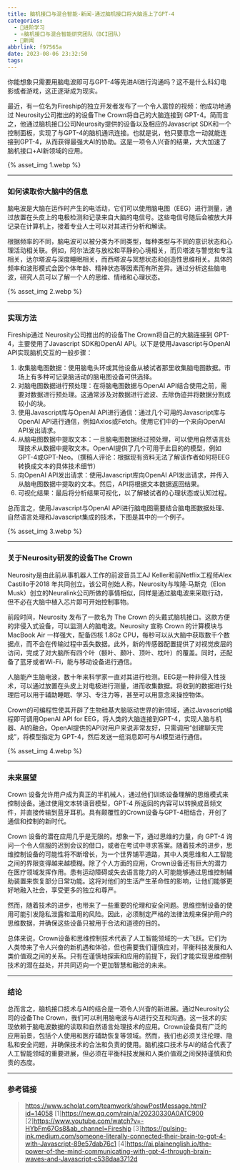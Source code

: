 ```yaml
---
title: 脑机接口与混合智能-新闻-通过脑机接口将大脑连上了GPT-4
categories:
  - 🌙进阶学习
  - ⭐脑机接口与混合智能研究团队（BCI团队）
  - 💫新闻
abbrlink: f97565a
date: 2023-08-06 23:32:50
tags:
---
```


你能想象只需要用脑电波即可与GPT-4等先进AI进行沟通吗？这不是什么科幻电影或者游戏，这正逐渐成为现实。

最近，有一位名为Fireship的独立开发者发布了一个令人震惊的视频：他成功地通过 Neurosity公司推出的的设备The Crown将自己的大脑连接到 GPT-4。简而言之，他通过脑机接口公司Neurosity提供的设备以及相应的Javascript SDK和一个控制面板，实现了与GPT-4的脑机通讯连接。也就是说，他只要意念一动就能连接到GPT-4，从而获得最强大AI的协助。这是一项令人兴奋的结果，大大加速了脑机接口+AI新领域的应用。

{% asset_img 1.webp %}

<!--more-->

***

### 如何读取你大脑中的信息

脑电波是大脑在运作时产生的电活动，它们可以使用脑电图（EEG）进行测量，通过放置在头皮上的电极检测和记录来自大脑的电信号。这些电信号随后会被放大并记录在计算机上，接着专业人士可以对其进行分析和解读。

根据频率的不同，脑电波可以被分类为不同类型，每种类型与不同的意识状态和心理活动相关联。例如，阿尔法波与放松和平静的心境相关，而贝塔波与警觉和专注相关，达尔塔波与深度睡眠相关，而西塔波与冥想状态和创造性思维相关。具体的频率和波形模式会因个体年龄、精神状态等因素而有所差异。通过分析这些脑电波，研究人员可以了解一个人的思维、情绪和心理状态。

{% asset_img 2.webp %}

***

### 实现方法

Fireship通过 Neurosity公司推出的的设备The Crown将自己的大脑连接到 GPT-4，主要使用了Javascript SDK和OpenAI API。以下是使用Javascript与OpenAI API实现脑机交互的一般步骤：
1. 收集脑电图数据：使用脑电头环或其他设备从被试者那里收集脑电图数据。市场上有多种可记录脑活动的脑电图设备可供选择。
2. 对脑电图数据进行预处理：在将脑电图数据与OpenAI API结合使用之前，需要对数据进行预处理。这通常涉及对数据进行滤波、去除伪迹并将数据分割成较小的块。
3. 使用Javascript库与OpenAI API进行通信：通过几个可用的Javascript库与OpenAI API进行通信，例如Axios或Fetch。使用它们中的一个来向OpenAI API发出请求。
4. 从脑电图数据中提取文本：一旦脑电图数据经过预处理，可以使用自然语言处理技术从数据中提取文本。OpenAI提供了几个可用于此目的的模型，例如GPT-4或GPT-Neo。（撰稿人评论：根据现有资料无法了解该作者如何将EEG转换成文本的具体技术细节）
5. 向OpenAI API发出请求：使用Javascript库向OpenAI API发出请求，并传入从脑电图数据中提取的文本。然后，API将根据文本数据返回结果。
6. 可视化结果：最后将分析结果可视化，以了解被试者的心理状态或认知过程。

总而言之，使用Javascript与OpenAI API进行脑电图需要结合脑电图数据处理、自然语言处理和Javascript集成的技术，下图是其中的一个例子。

{% asset_img 3.webp %}

***

### 关于Neurosity研发的设备The Crown

Neurosity是由此前从事机器人工作的前波音员工AJ Keller和前Netflix工程师Alex Castillo于2018 年共同创立。该公司创始人称，Neurosity与埃隆·马斯克（Elon Musk）创立的Neuralink公司所做的事情相似，同样是通过脑电波来采取行动，但不必在大脑中植入芯片即可开始控制事物。

前段时间，Neurosity 发布了一款名为 The Crown 的头戴式脑机接口。这款方便的非侵入式设备，可以监测人的脑电波。Neurosity 宣称 Crown 的计算模块与 MacBook Air 一样强大，配备四核 1.8Gz CPU，每秒可以从大脑中获取数千个数据点，而不会在传输过程中丢失数据。此外，新的传感器配置提供了对视觉皮层的访问，完成了对大脑所有四个叶（额叶、颞叶、顶叶、枕叶）的覆盖。同时，还配备了蓝牙或者Wi-Fi，能与移动设备进行通信。

人脑能产生脑电波，数十年来科学家一直对其进行检测。EEG是一种非侵入性技术，可以通过放置在头皮上对电极进行测量，进而收集数据。将收到的数据进行处理后可以用于辅助睡眠、学习、专注力等，甚至可以用意念来操控物体。

Crown的可编程性使其开辟了生物硅基大脑驱动世界的新领域，通过Javascript编程即可调用OpenAI API for EEG，将人类的大脑连接到GPT-4，实现人脑与机器、AI的融合。OpenAI提供的API对用户来说非常友好，只需调用“创建聊天完成”，将模型指定为 GPT-4，然后发送一组消息即可与AI模型进行通信。

{% asset_img 4.webp %}

***

### 未来展望

Crown 设备允许用户成为真正的半机械人，通过他们训练设备理解的思维模式来控制设备。通过使用文本转语音模型，GPT-4 所返回的内容可以转换成音频文件，并直接传输到蓝牙耳机。具有颠覆性的Crown设备与GPT-4相结合，开创了通信和控制的新时代。

Crown 设备的潜在应用几乎是无限的。想象一下，通过思维的力量，向 GPT-4 询问一个令人信服的迟到会议的借口，或者在考试中寻求答案。随着技术的进步，思维控制设备的可能性将不断增长，为一个世界铺平道路，其中人类思维和人工智能之间的界限变得越来越模糊。除了个人方面的应用，Crown设备还有巨大的潜力在医疗领域发挥作用。患有运动障碍或失去语言能力的人可能能够通过思维控制辅助装置来恢复部分日常功能。这将对他们的生活产生革命性的影响，让他们能够更好地融入社会，享受更多的独立和尊严。

然而，随着技术的进步，也带来了一些重要的伦理和安全问题。思维控制设备的使用可能引发隐私泄露和滥用的风险。因此，必须制定严格的法律法规来保护用户的思维数据，并确保这些设备只被用于合法和道德的目的。

总体来说，Crown设备和思维控制技术代表了人工智能领域的一大飞跃。它们为人类带来了令人兴奋的新机遇和体验，但也需要我们谨慎应对，平衡科技发展和人类价值观之间的关系。只有在谨慎地探索和应用的前提下，我们才能实现思维控制技术的潜在益处，并共同迈向一个更加智慧和融洽的未来。

***

### 结论

总而言之，脑机接口技术与AI的结合是一项令人兴奋的新进展。通过Neurosity公司的设备The Crown，我们可以利用脑电波与AI进行交互和沟通。这一技术的实现依赖于脑电波数据的读取和自然语言处理技术的应用。Crown设备具有广泛的应用前景，包括个人使用和医疗辅助恢复等领域。然而，我们也必须关注伦理、隐私和安全问题，并确保技术的合法和负责的使用。脑机接口技术与AI的结合代表了人工智能领域的重要进展，但必须在平衡科技发展和人类价值观之间保持谨慎和负责的态度。

***

### 参考链接

> <https://www.scholat.com/teamwork/showPostMessage.html?id=14058>
> [1]https://new.qq.com/rain/a/20230330A0ATC900
> [2]https://www.youtube.com/watch?v=-HYbFm67Gs8&ab_channel=Fireship
> [3]https://pulsing-ink.medium.com/someone-literally-connected-their-brain-to-gpt-4-with-Javascript-89e57dab76c1
> [4]https://ai.plainenglish.io/the-power-of-the-mind-communicating-with-gpt-4-through-brain-waves-and-Javascript-c538daa3712d
